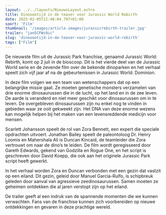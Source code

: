 ```yaml
---
layout: ../../layouts/NieuwsLayout.astro
title: Dinooootijd in de teaser voor Jurassic World Rebirth
date: 2025-02-05T22:48:04.797+01:00
soort: 'Film'
thumbnail: '/images/article-images/jurassicrebirth-trailer.jpg'
trailer: "jan5CFWs9ic"
slug: 'dinooootijd-in-de-teaser-voor-jurassic-world-rebirth'
tags: ["Film"]
---
```


De nieuwste film uit de Jurassic Park franchise, genaamd Jurassic World:
Rebirth, komt op 2 juli in de bioscoop. Dit is het vierde deel van de Jurassic
World serie en de zevende film over de bekende dinoparken en het verhaal speelt
zich vijf jaar af na de gebeurtenissen in Jurassic World: Dominion.

In deze film volgen we een team van wetenschappers dat op een belangrijke missie
gaat. Ze moeten genetische monsters verzamelen van drie enorme dinosaurussen die
in de lucht, op het land en in de zee leven. De aarde is veranderd en niet meer
geschikt voor dinosaurussen om in te leven. De overgebleven dinosaurussen zijn
nu enkel nog te vinden in gebieden waar ze ooit gekweekt zijn. Het DNA van deze
enorme wezens kan mogelijk helpen bij het maken van een levensreddende medicijn
voor mensen.

Scarlett Johansson speelt de rol van Zora Bennett, een expert die speciale
opdrachten uitvoert. Jonathan Bailey speelt de paleontoloog Dr. Henry Loomis en
Mahershala Ali is Duncan Kincaid, de teamleider die Zora vertrouwt om naar de
dino’s te leiden. De film wordt geregisseerd door Gareth Edwards, gekend van
Godzilla en Rogue One, en het script is geschreven door David Koepp, die ook aan
het originele Jurassic Park script heeft gewerkt.

In het verhaal worden Zora en Duncan verbonden met een gezin dat vastzit op een
eiland. Dit gezin, geleid door Manuel Garcia-Rulfo, is schipbreuk geleden door
aanval van agressieve zeedinosaurussen. Samen moeten ze geheimen ontdekken die
al jaren verstopt zijn op het eiland.

De trailer geeft al een indruk van de spannende momenten die we kunnen
verwachten. Fans van de franchise kunnen zich voorbereiden op nieuwe
ontdekkingen en gevaren in deze prachtige wereld.